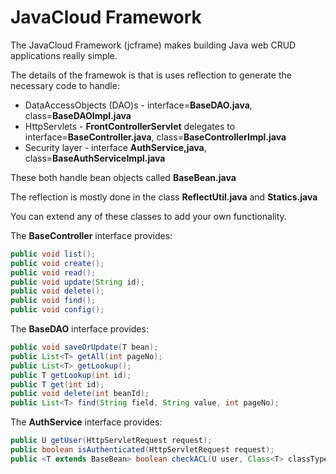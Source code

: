 # JavaCloud Framework

The JavaCloud Framework (jcframe) makes building Java web CRUD applications really simple.

The details of the framewok is that is uses reflection to generate the necessary code to handle:
* DataAccessObjects (DAO)s - interface=**BaseDAO.java**, class=**BaseDAOImpl.java**
* HttpServlets - **FrontControllerServlet** delegates to interface=**BaseController.java**, class=**BaseControllerImpl.java**
* Security layer - interface **AuthService,java**, class=**BaseAuthServiceImpl.java**

These both handle bean objects called **BaseBean.java**

The reflection is mostly done in the class **ReflectUtil.java** and **Statics.java**

You can extend any of these classes to add your own functionality.

The **BaseController** interface provides:
```java
public void list();
public void create();
public void read();
public void update(String id);
public void delete();
public void find();
public void config();
```

The **BaseDAO** interface provides:
```java
public void saveOrUpdate(T bean);
public List<T> getAll(int pageNo);
public List<T> getLookup();
public T getLookup(int id);
public T get(int id);
public void delete(int beanId);
public List<T> find(String field, String value, int pageNo);
```

The **AuthService** interface provides:
```java
public U getUser(HttpServletRequest request);
public boolean isAuthenticated(HttpServletRequest request);
public <T extends BaseBean> boolean checkACL(U user, Class<T> classType, Action action);
```
